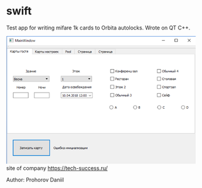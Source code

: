 # swift
Test app for writing mifare 1k cards to Orbita autolocks.
Wrote on QT C++.

![alt text](https://github.com/daniilprohorov/swift/blob/master/cards_decode/Swift%20screen.png)
site of company
https://tech-success.ru/


Author: Prohorov Daniil
